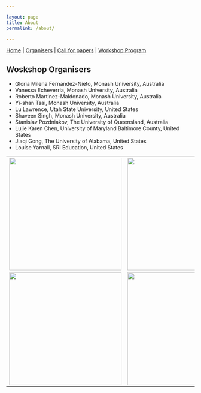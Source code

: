 ```yaml
---

layout: page
title: About
permalink: /about/

---
```


[Home]({{site.baseurl}}/index) | [Organisers]({{site.baseurl}}/about) | [Call for papers]({{site.baseurl}}/call) | [Workshop Program]({{site.baseurl}}/program)

## Woskshop Organisers

- Gloria Milena Fernandez-Nieto, Monash University, Australia
- Vanessa Echeverria, Monash University, Australia
- Roberto Martinez-Maldonado, Monash University, Australia
- Yi-shan Tsai, Monash University, Australia
- Lu Lawrence, Utah State University, United States
- Shaveen Singh, Monash University, Australia
- Stanislav Pozdniakov, The University of Queensland, Australia
- Lujie Karen Chen, University of Maryland Baltimore County, United States
- Jiaqi Gong, The University of Alabama, United States
- Louise Yarnall, SRI Education, United States

<table border=0>
  <tr>
    <td><img src="{{site.baseurl}}/MonashLogo.jpg" width="300"></td>
    <td><img src="{{site.baseurl}}/UtahLogo.png" width="300"></td>
    <td><img src="{{site.baseurl}}/QueenslandLogo.png" width="300"></td>

  </tr>
  <tr>
    <td><img src="{{site.baseurl}}/UMBC-logo.png" width="300"></td>
    <td><img src="{{site.baseurl}}/AlabamaLogo.png" width="300"></td>
    <td><img src="{{site.baseurl}}/SRILogo.png" width="300"></td>
  </tr>
</table>


